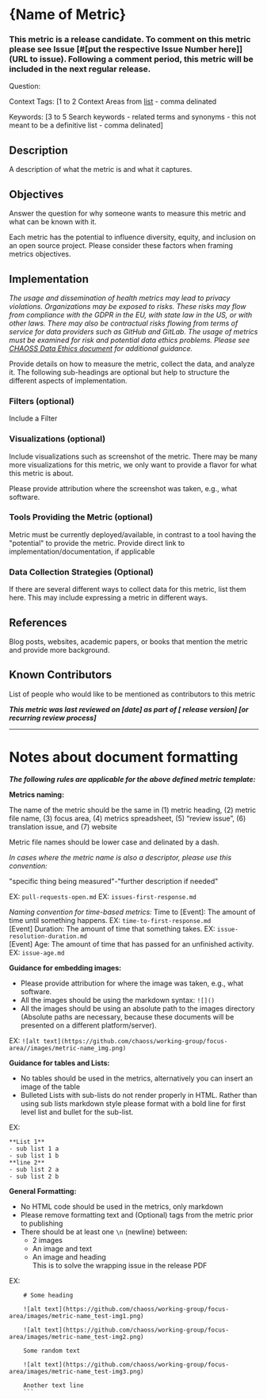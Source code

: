 # {Name of Metric}

### This metric is a release candidate. To comment on this metric please see Issue [#[put the respective Issue Number here]](URL to issue). Following a comment period, this metric will be included in the next regular release.

Question: 

Context Tags: [1 to 2 Context Areas from [list](https://docs.google.com/document/d/1zLZeN1hTt62l5vYq1x0pN2htUgaPF3A1r6NlxgjAK6c/) - comma delinated

Keywords: [3 to 5 Search keywords - related terms and synonyms - this not meant to be a definitive list - comma delinated]

## Description
A description of what the metric is and what it captures.

## Objectives
Answer the question for why someone wants to measure this metric and what can be known with it.

Each metric has the potential to influence diversity, equity, and inclusion on an open source project. Please consider these factors when framing metrics objectives. 

## Implementation
*The usage and dissemination of health metrics may lead to privacy violations. Organizations may be exposed to risks. These risks may flow from compliance with the GDPR in the EU, with state law in the US, or with other laws. There may also be contractual risks flowing from terms of service for data providers such as GitHub and GitLab. The usage of metrics must be examined for risk and potential data ethics problems. Please see [CHAOSS Data Ethics document](https://github.com/chaoss/community/blob/main/data-use-statement.md) for additional guidance.* 

Provide details on how to measure the metric, collect the data, and analyze it. The following sub-headings are optional but help to structure the different aspects of implementation.

### Filters (optional)
Include a Filter

### Visualizations (optional)
Include visualizations such as screenshot of the metric. There may be many more visualizations for this metric, we only want to provide a flavor for what this metric is about.

Please provide attribution where the screenshot was taken, e.g., what software.

### Tools Providing the Metric (optional)
Metric must be currently deployed/available, in contrast to a tool having the "potential" to provide the metric. Provide direct link to implementation/documentation, if applicable

### Data Collection Strategies (Optional)
If there are several different ways to collect data for this metric, list them here. 
This may include expressing a metric in different ways.

## References
Blog posts, websites, academic papers, or books that mention the metric and provide more background.

## Known Contributors
List of people who would like to be mentioned as contributors to this metric 

***This metric was last reviewed on [date] as part of [ release version] [or recurring review process]***

--------
# Notes about document formatting
***The following rules are applicable for the above defined metric template:***

**Metrics naming:** 

The name of the metric should be the same in (1) metric heading, (2) metric file name, (3) focus area, (4) metrics spreadsheet, (5) “review issue”, (6) translation issue, and (7) website

Metric file names should be lower case and delinated by a dash.

_In cases where the metric name is also a descriptor, please use this convention:_

"specific thing being measured"-"further description if needed"

EX: `pull-requests-open.md`
EX: `issues-first-response.md`

_Naming convention for time-based metrics:_
Time to [Event]: The amount of time until something happens. EX: `time-to-first-response.md`  
[Event] Duration: The amount of time that something takes. EX: `issue-resolution-duration.md`  
[Event] Age: The amount of time that has passed for an unfinished activity. EX: `issue-age.md`  

**Guidance for embedding images:**
* Please provide attribution for where the image was taken, e.g., what software.
* All the images should be using the markdown syntax: `![]()`
* All the images should be using an absolute path to the images directory (Absolute paths are necessary, because these documents will be presented on a different platform/server).

EX: `![alt text](https://github.com/chaoss/working-group/focus-area//images/metric-name_img.png)`
    
**Guidance for tables and Lists:**
* No tables should be used in the metrics, alternatively you can insert an image of the table
* Bulleted Lists with sub-lists do not render properly in HTML. Rather than using sub lists markdown style please format with a bold line for first level list and bullet for the sub-list. 

EX: 
```
**List 1**
- sub list 1 a
- sub list 1 b
**line 2**
- sub list 2 a
- sub list 2 b
```

**General Formatting:**
* No HTML code should be used in the metrics, only markdown 
* Please remove formatting text and (Optional) tags from the metric prior to publishing  
* There should be at least one `\n` (newline) between:  
    * 2 images   
    * An image and text  
    * An image and heading     
This is to solve the wrapping issue in the release PDF    

EX:
```
    # Some heading

    ![alt text](https://github.com/chaoss/working-group/focus-area/images/metric-name_test-img1.png)

    ![alt text](https://github.com/chaoss/working-group/focus-area/images/metric-name_test-img2.png)

    Some random text

    ![alt text](https://github.com/chaoss/working-group/focus-area/images/metric-name_test-img3.png)

    Another text line
    ```
